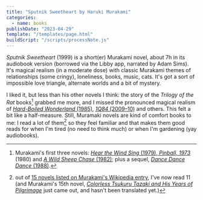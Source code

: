 ```yaml
---
title: "Sputnik Sweetheart by Haruki Murakami"
categories:
  - name: books
publishDate: "2023-04-29"
template: "/templates/page.html"
buildScript: "/scripts/processNote.js"
---
```


_Sputnik Sweetheart_ (1999) is a short(er) Murakami novel, about 7h in its audiobook version (borrowed via the Libby app, narrated by Adam Sims). It's magical realism (in a moderate dose) with classic Murakami themes of relationships (some cringy), loneliness, books, music, cats. It's got a sort of impossible love triangle, alternate worlds and a bit of mystery.

I liked it, but less than his other novels I think: the story of the _Trilogy of the Rat_ books[^1] grabbed me more, and I missed the pronounced magical realism of [_Hard-Boiled Wonderland_ (1985)](https://en.wikipedia.org/wiki/Hard-Boiled_Wonderland_and_the_End_of_the_World), [_1Q84_ (2009–10)](https://en.wikipedia.org/wiki/1Q84) and others. This felt a bit like a half-measure. Still, Muramaki novels are kind of comfort books to me: I read a lot of them[^2] so they feel familiar and that makes them good reads for when I'm tired (no need to think much) or when I'm gardening (yay audiobooks).

[^1]: Murakami's first three novels: [_Hear the Wind Sing_ (1979)](https://en.wikipedia.org/wiki/Hear_the_Wind_Sing),[ _Pinball, 1973_](https://en.wikipedia.org/wiki/Pinball,_1973) (1980) and [_A Wild Sheep Chase_ (1982)](https://en.wikipedia.org/wiki/A_Wild_Sheep_Chase); plus a sequel, [_Dance Dance Dance_ (1988)](<https://en.wikipedia.org/wiki/Dance_Dance_Dance_(novel)>).
[^2]: out of [15 novels listed on Murakami's Wikipedia entry](https://en.wikipedia.org/wiki/Haruki_Murakami#Novels), I've now read 11 (and Murakami's 15th novel, [_Colorless Tsukuru Tazaki and His Years of Pilgrimage_](https://en.wikipedia.org/wiki/Colorless_Tsukuru_Tazaki_and_His_Years_of_Pilgrimage) just came out, and hasn't been translated yet.)
